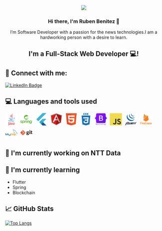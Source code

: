 <div id="header" align="center">
  <img src="https://media.giphy.com/media/M9gbBd9nbDrOTu1Mqx/giphy.gif" width="100"/>
  <h3 align="center">
    Hi there, I'm Ruben Benitez 👋
  </h3>
  I’m Software Developer with a passion for the news technologies.I am a hardworking person with a desire to learn.

  <h2 align="center">
    I'm a Full-Stack Web Developer 💻!
  </h2> 
</div>
  <div id="Connect">
    <h2>🤝 Connect with me:</h2>
    <a href="https://www.linkedin.com/in/rub%C3%A9n-ben%C3%ADtez-navas-0a713a165/">
      <img src="https://img.shields.io/badge/LinkedIn-blue?style=for-the-badge&logo=linkedin&logoColor=white" alt="LinkedIn Badge"/>
    </a>
  </div>

  
  <h2>💻 Languages and tools used</h2>
<div>
  <img src="https://github.com/devicons/devicon/blob/master/icons/java/java-original-wordmark.svg" title="Java" alt="Java" width="40" height="40"/>&nbsp;
  <img src="https://github.com/devicons/devicon/blob/master/icons/spring/spring-original-wordmark.svg" title="Spring" alt="Spring" width="40" height="40"/>&nbsp;
  <img src="https://github.com/devicons/devicon/blob/master/icons/flutter/flutter-original.svg" title="Flutter" alt="Flutter" width="40" height="40"/>&nbsp;
  <img src="https://github.com/devicons/devicon/blob/master/icons/angularjs/angularjs-original.svg" title="Angular" alt="Angular" width="40" height="40"/>&nbsp;
  <img src="https://github.com/devicons/devicon/blob/master/icons/html5/html5-original.svg" title="HTML5" alt="HTML" width="40" height="40"/>&nbsp;
  <img src="https://github.com/devicons/devicon/blob/master/icons/css3/css3-plain-wordmark.svg"  title="CSS3" alt="CSS" width="40" height="40"/>&nbsp;
  <img src="https://github.com/devicons/devicon/blob/master/icons/bootstrap/bootstrap-original-wordmark.svg" title="Bootstrap" alt="Bootstrap" width="40" height="40"/>&nbsp;
  <img src="https://github.com/devicons/devicon/blob/master/icons/javascript/javascript-original.svg" title="JavaScript" alt="JavaScript" width="40" height="40"/>&nbsp;
  <img src="https://github.com/devicons/devicon/blob/master/icons/jquery/jquery-original-wordmark.svg" title="JQuery" alt="JQuery" width="40" height="40"/>&nbsp;
  <img src="https://github.com/devicons/devicon/blob/master/icons/firebase/firebase-plain-wordmark.svg" title="Firebase" alt="Firebase" width="40" height="40"/>&nbsp;
  <img src="https://github.com/devicons/devicon/blob/master/icons/mysql/mysql-original-wordmark.svg" title="MySQL"  alt="MySQL" width="40" height="40"/>&nbsp;
  <img src="https://github.com/devicons/devicon/blob/master/icons/git/git-original-wordmark.svg" title="Git" **alt="Git" width="40" height="40"/>
</div>
  
<h2>💼 I'm currently working on NTT Data</h2>

<h2>🌱 I'm currently learning</h2>

- Flutter
- Spring
- Blockchain
  
 <h2> 📈 GitHub Stats</h2>


[![Top Langs](https://github-readme-stats.vercel.app/api/top-langs/?username=yushi1007&layout=compact)](https://github.com/yushi1007)
</div>


<!---
rbeniten/rbeniten is a ✨ special ✨ repository because its `README.md` (this file) appears on your GitHub profile.
You can click the Preview link to take a look at your changes.
--->
